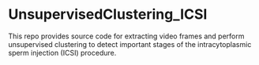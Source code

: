 # UnsupervisedClustering_ICSI
This repo provides source code for extracting video frames and perform unsupervised clustering to detect important stages of the intracytoplasmic sperm injection (ICSI) procedure. 

